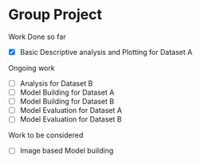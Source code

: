 # Group Project 

Work Done so far
- [x] Basic Descriptive analysis and Plotting for Dataset A

Ongoing work
- [ ] Analysis for Dataset B
- [ ] Model Building for Dataset A
- [ ] Model Building for Dataset B
- [ ] Model Evaluation for Dataset A
- [ ] Model Evaluation for Dataset B

Work to be considered
- [ ] Image based Model building